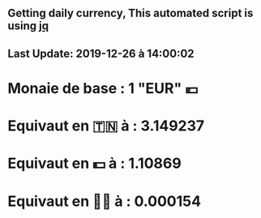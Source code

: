 ## Getting daily currency, This automated script is using [jq](https://stedolan.github.io/jq/)
## Last Update:  2019-12-26 à 14:00:02
 # Monaie de base : 1 "EUR" 💶 
 # Equivaut en 🇹🇳 à :  3.149237 
 # Equivaut en 💵 à : 1.10869
 # Equivaut en 🐱‍💻 à :  0.000154
